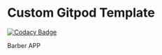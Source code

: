 # Custom Gitpod Template

[![Codacy Badge](https://api.codacy.com/project/badge/Grade/4b4de99cb54f4fd890032eed7b4bd6f2)](https://app.codacy.com/manual/kallyasmedia/barberapp?utm_source=github.com&utm_medium=referral&utm_content=kallyas/barberapp&utm_campaign=Badge_Grade_Dashboard)

Barber APP
